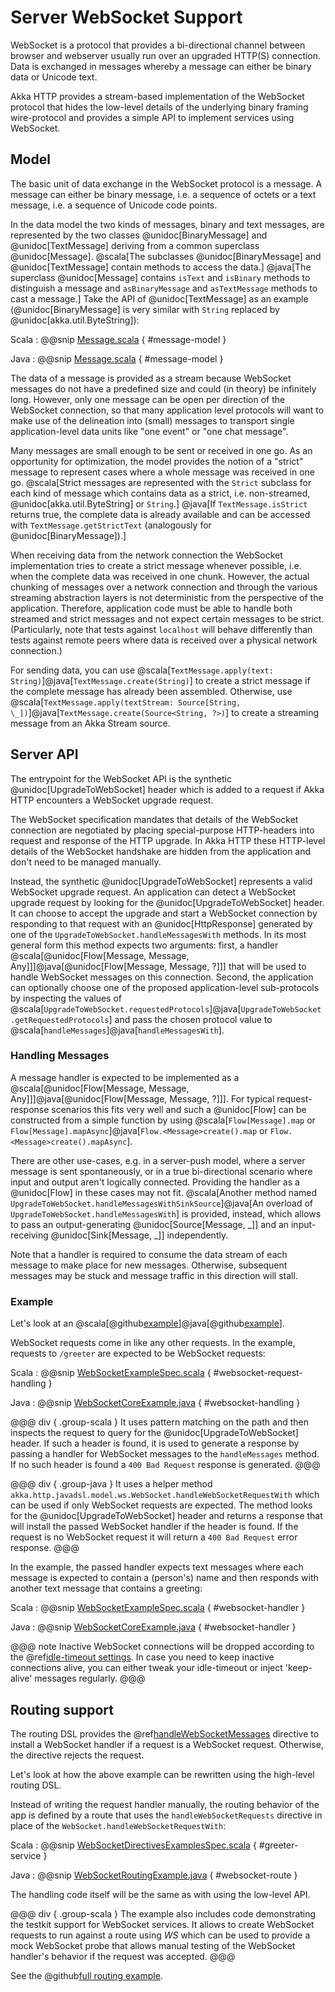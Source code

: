 # Server WebSocket Support

WebSocket is a protocol that provides a bi-directional channel between browser and webserver usually run over an
upgraded HTTP(S) connection. Data is exchanged in messages whereby a message can either be binary data or Unicode text.

Akka HTTP provides a stream-based implementation of the WebSocket protocol that hides the low-level details of the
underlying binary framing wire-protocol and provides a simple API to implement services using WebSocket.

## Model

The basic unit of data exchange in the WebSocket protocol is a message. A message can either be binary message,
i.e. a sequence of octets or a text message, i.e. a sequence of Unicode code points.

In the data model the two kinds of messages, binary and text messages, are represented by the two classes
@unidoc[BinaryMessage] and @unidoc[TextMessage] deriving from a common superclass @unidoc[Message].
@scala[The subclasses @unidoc[BinaryMessage] and @unidoc[TextMessage] contain methods to access the data.]
@java[The superclass @unidoc[Message] contains `isText` and `isBinary` methods to distinguish a message and `asBinaryMessage` and `asTextMessage` methods to cast a message.]
Take the API of @unidoc[TextMessage] as an example (@unidoc[BinaryMessage] is very similar with `String` replaced by @unidoc[akka.util.ByteString]):

Scala
:  @@snip [Message.scala]($akka-http$/akka-http-core/src/main/scala/akka/http/scaladsl/model/ws/Message.scala) { #message-model }

Java
:  @@snip [Message.scala]($akka-http$/akka-http-core/src/main/scala/akka/http/javadsl/model/ws/Message.scala) { #message-model }

The data of a message is provided as a stream because WebSocket messages do not have a predefined size and could
(in theory) be infinitely long. However, only one message can be open per direction of the WebSocket connection,
so that many application level protocols will want to make use of the delineation into (small) messages to transport
single application-level data units like "one event" or "one chat message".

Many messages are small enough to be sent or received in one go. As an opportunity for optimization, the model provides
the notion of a "strict" message to represent cases where a whole message was received in one go.
@scala[Strict messages are represented with the `Strict` subclass for each kind of message which contains data as a strict, i.e. non-streamed, @unidoc[akka.util.ByteString] or `String`.]
@java[If `TextMessage.isStrict` returns true, the complete data is already available and can be accessed with `TextMessage.getStrictText` (analogously for @unidoc[BinaryMessage]).]

When receiving data from the network connection the WebSocket implementation tries to create a strict message whenever
possible, i.e. when the complete data was received in one chunk. However, the actual chunking of messages over a network
connection and through the various streaming abstraction layers is not deterministic from the perspective of the
application. Therefore, application code must be able to handle both streamed and strict messages and not expect
certain messages to be strict. (Particularly, note that tests against `localhost` will behave differently than tests
against remote peers where data is received over a physical network connection.)

For sending data, you can use @scala[`TextMessage.apply(text: String)`]@java[`TextMessage.create(String)`] to create a strict message if the
complete message has already been assembled. Otherwise, use @scala[`TextMessage.apply(textStream: Source[String, \_])`]@java[`TextMessage.create(Source<String, ?>)`]
to create a streaming message from an Akka Stream source.

## Server API

The entrypoint for the WebSocket API is the synthetic @unidoc[UpgradeToWebSocket] header which is added to a request
if Akka HTTP encounters a WebSocket upgrade request.

The WebSocket specification mandates that details of the WebSocket connection are negotiated by placing special-purpose
HTTP-headers into request and response of the HTTP upgrade. In Akka HTTP these HTTP-level details of the WebSocket
handshake are hidden from the application and don't need to be managed manually.

Instead, the synthetic @unidoc[UpgradeToWebSocket] represents a valid WebSocket upgrade request. An application can detect
a WebSocket upgrade request by looking for the @unidoc[UpgradeToWebSocket] header. It can choose to accept the upgrade and
start a WebSocket connection by responding to that request with an @unidoc[HttpResponse] generated by one of the
`UpgradeToWebSocket.handleMessagesWith` methods. In its most general form this method expects two arguments:
first, a handler @scala[@unidoc[Flow[Message, Message, Any]]]@java[@unidoc[Flow[Message, Message, ?]]] that will be used to handle WebSocket messages on this connection.
Second, the application can optionally choose one of the proposed application-level sub-protocols by inspecting the
values of @scala[`UpgradeToWebSocket.requestedProtocols`]@java[`UpgradeToWebSocket.getRequestedProtocols`] and pass the chosen protocol value to @scala[`handleMessages`]@java[`handleMessagesWith`].

### Handling Messages

A message handler is expected to be implemented as a @scala[@unidoc[Flow[Message, Message, Any]]]@java[@unidoc[Flow[Message, Message, ?]]]. For typical request-response
scenarios this fits very well and such a @unidoc[Flow] can be constructed from a simple function by using
@scala[`Flow[Message].map` or `Flow[Message].mapAsync`]@java[`Flow.<Message>create().map` or `Flow.<Message>create().mapAsync`].

There are other use-cases, e.g. in a server-push model, where a server message is sent spontaneously, or in a
true bi-directional scenario where input and output aren't logically connected. Providing the handler as a @unidoc[Flow] in
these cases may not fit. @scala[Another method named `UpgradeToWebSocket.handleMessagesWithSinkSource`]@java[An overload of `UpgradeToWebSocket.handleMessagesWith`] is provided, instead,
which allows to pass an output-generating @unidoc[Source[Message, \_]] and an input-receiving @unidoc[Sink[Message, \_]] independently.

Note that a handler is required to consume the data stream of each message to make place for new messages. Otherwise,
subsequent messages may be stuck and message traffic in this direction will stall.

### Example

Let's look at an @scala[@github[example](/docs/src/test/scala/docs/http/scaladsl/server/WebSocketExampleSpec.scala)]@java[@github[example](/docs/src/test/java/docs/http/javadsl/server/WebSocketCoreExample.java)].

WebSocket requests come in like any other requests. In the example, requests to `/greeter` are expected to be
WebSocket requests:

Scala
:  @@snip [WebSocketExampleSpec.scala]($test$/scala/docs/http/scaladsl/server/WebSocketExampleSpec.scala) { #websocket-request-handling }

Java
:  @@snip [WebSocketCoreExample.java]($test$/java/docs/http/javadsl/server/WebSocketCoreExample.java) { #websocket-handling }

@@@ div { .group-scala }
It uses pattern matching on the path and then inspects the request to query for the @unidoc[UpgradeToWebSocket] header. If
such a header is found, it is used to generate a response by passing a handler for WebSocket messages to the
`handleMessages` method. If no such header is found a `400 Bad Request` response is generated.
@@@

@@@ div { .group-java }
It uses a helper method `akka.http.javadsl.model.ws.WebSocket.handleWebSocketRequestWith` which can be used if
only WebSocket requests are expected. The method looks for the @unidoc[UpgradeToWebSocket] header and returns a response
that will install the passed WebSocket handler if the header is found. If the request is no WebSocket request it will
return a `400 Bad Request` error response.
@@@

In the example, the passed handler expects text messages where each message is expected to contain a (person's) name
and then responds with another text message that contains a greeting:

Scala
:  @@snip [WebSocketExampleSpec.scala]($test$/scala/docs/http/scaladsl/server/WebSocketExampleSpec.scala) { #websocket-handler }

Java
:  @@snip [WebSocketCoreExample.java]($test$/java/docs/http/javadsl/server/WebSocketCoreExample.java) { #websocket-handler }

@@@ note
Inactive WebSocket connections will be dropped according to the @ref[idle-timeout settings](../common/timeouts.md#idle-timeouts).
In case you need to keep inactive connections alive, you can either tweak your idle-timeout or inject
'keep-alive' messages regularly.
@@@

## Routing support

The routing DSL provides the @ref[handleWebSocketMessages](../routing-dsl/directives/websocket-directives/handleWebSocketMessages.md) directive to install a WebSocket handler if a request
is a WebSocket request. Otherwise, the directive rejects the request.

Let's look at how the above example can be rewritten using the high-level routing DSL.

Instead of writing the request handler manually, the routing behavior of the app is defined by a route that
uses the `handleWebSocketRequests` directive in place of the `WebSocket.handleWebSocketRequestWith`:

Scala
:  @@snip [WebSocketDirectivesExamplesSpec.scala]($test$/scala/docs/http/scaladsl/server/directives/WebSocketDirectivesExamplesSpec.scala) { #greeter-service }

Java
:  @@snip [WebSocketRoutingExample.java]($test$/java/docs/http/javadsl/server/WebSocketRoutingExample.java) { #websocket-route }

The handling code itself will be the same as with using the low-level API.

@@@ div { .group-scala }
The example also includes code demonstrating the testkit support for WebSocket services. It allows to create WebSocket
requests to run against a route using *WS* which can be used to provide a mock WebSocket probe that allows manual
testing of the WebSocket handler's behavior if the request was accepted.
@@@

See the @github[full routing example](/docs/src/test/java/docs/http/javadsl/server/WebSocketCoreExample.java).

